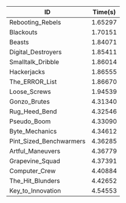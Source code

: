 |ID|Time(s)|
|-|-|
|Rebooting_Rebels|1.65297|
|Blackouts|1.70151|
|Beasts|1.84071|
|Digital_Destroyers|1.85411|
|Smalltalk_Dribble|1.86014|
|Hackerjacks|1.86555|
|The_ERROR_List|1.86670|
|Loose_Screws|1.94539|
|Gonzo_Brutes|4.31340|
|Rug_Heed_Bend|4.32546|
|Pseudo_Boom|4.33090|
|Byte_Mechanics|4.34612|
|Pint_Sized_Benchwarmers|4.36285|
|Artful_Maneuvers|4.36779|
|Grapevine_Squad|4.37391|
|Computer_Crew|4.40884|
|The_Hit_Blunders|4.42652|
|Key_to_Innovation|4.54553|
